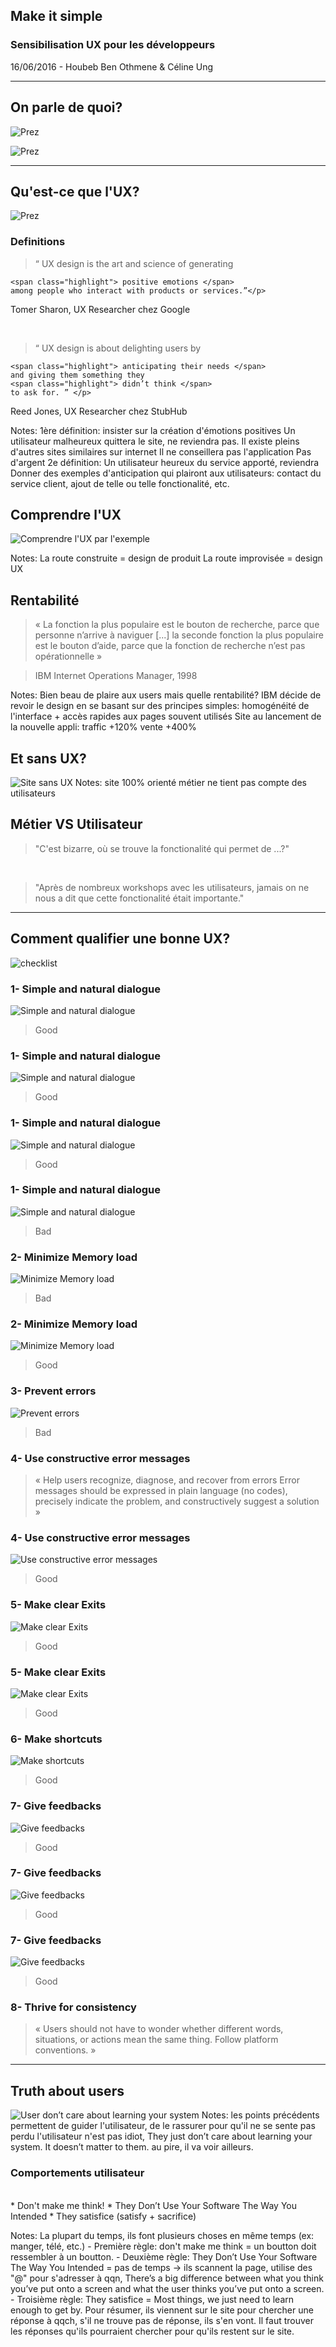##  Make it simple
<!-- .slide:data-background="images/frontpage.png" data-background-size="100%" -->

### Sensibilisation UX pour les développeurs
<!-- .element: style="color: pink;" -->

16/06/2016 - Houbeb Ben Othmene & Céline Ung

---
## On parle de quoi?
![Prez](images/prez.png)



![Prez](https://www.riffsy.com/view/riff/4402378/Anime-Just-Kidding-GIF)


---
## Qu'est-ce que l'UX?
![Prez](images/seriously.gif)




### Definitions

> <div class="fragment" data-fragment-index="1"><p class="quote">“ UX design is the art and science of generating 
	<span class="highlight"> positive emotions </span>
	among people who interact with products or services.”</p>
<p class="quote-author">Tomer Sharon, UX Researcher chez Google</p></div>

<br/>

> <div class="fragment" data-fragment-index="2"><p class="quote">“ UX design is about delighting users by
	<span class="highlight"> anticipating their needs </span>
	and giving them something they 
	<span class="highlight"> didn’t think </span>
	to ask for. ” </p>
<p class="quote-author">Reed Jones, UX Researcher chez StubHub</p></div>

Notes:
1ère définition: insister sur la création d'émotions positives
	Un utilisateur malheureux quittera le site, ne reviendra pas. Il existe pleins d'autres sites similaires sur internet
	Il ne conseillera pas l'application
	Pas d'argent
2e définition: 
	Un utilisateur heureux du service apporté, reviendra
	Donner des exemples d'anticipation qui plairont aux utilisateurs: contact du service client, 
		ajout de telle ou telle fonctionalité, etc.



##  Comprendre l'UX
![Comprendre l'UX par l'exemple](images/uxui.png)

Notes:
	La route construite = design de produit
	La route improvisée = design UX



## Rentabilité

> « La fonction la plus populaire est le bouton de recherche, 
> parce que personne n’arrive à naviguer [...] la seconde fonction la plus 
> populaire est le bouton d’aide, parce que la fonction de recherche 
> n’est pas opérationnelle »
<!-- .element: class="quote" -->

> IBM Internet Operations Manager, 1998
<!-- .element: class="quote-author" -->

Notes:
	Bien beau de plaire aux users mais quelle rentabilité?
	IBM décide de revoir le design en se basant sur des principes simples: 
		homogénéité de l'interface + accès rapides aux pages souvent utilisés
	Site au lancement de la nouvelle appli: 
		traffic +120%
		vente +400%



## Et sans UX?
![Site sans UX](images/oldintranet.png)
Notes:
	site 100% orienté métier
	ne tient pas compte des utilisateurs



## Métier <span class="highlight">VS</span> Utilisateur
>  "C'est bizarre, où se trouve la fonctionalité qui permet de ...?"

<br/>

> "Après de nombreux workshops avec les utilisateurs, jamais on ne nous a dit que cette fonctionalité était importante."

---
## Comment qualifier une bonne UX?
![checklist](images/checklist.png)




### 1- Simple and natural dialogue
![Simple and natural dialogue](images/dialog1.png)
<!-- .element: class="fragment navigate-next" data-fragment-index="1"  data-transition="slide"-->

> <div class="good fragment" data-fragment-index="2"> Good </div>




### 1- Simple and natural dialogue
![Simple and natural dialogue](images/dialog2.png)
<!-- .element: class="fragment navigate-next" data-fragment-index="1"  data-transition="slide"-->

> <div class="good fragment" data-fragment-index="2"> Good  </div>




### 1- Simple and natural dialogue
![Simple and natural dialogue](images/dialog3.png)
<!-- .element: class="fragment navigate-next" data-fragment-index="1"  data-transition="slide"-->

> <div class="good fragment" data-fragment-index="2">Good</div>




### 1- Simple and natural dialogue
![Simple and natural dialogue](images/dialog4.png)
<!-- .element: class="fragment navigate-next" data-fragment-index="1" data-transition="slide"-->

> <div class="bad fragment" data-fragment-index="2"> Bad </div>




### 2- Minimize Memory load
![Minimize Memory load](images/load1.gif)
<!-- .element: class="fragment navigate-next" data-fragment-index="1" data-transition="slide"-->

> <div class="bad fragment" data-fragment-index="2"> Bad </div>



### 2- Minimize Memory load
![Minimize Memory load](images/load2.png)
<!-- .element: class="fragment navigate-next" data-fragment-index="1" data-transition="slide"-->

> <div class="good fragment" data-fragment-index="2"> Good </div>




### 3- Prevent errors
![Prevent errors](images/error1.png)
<!-- .element: class="fragment navigate-next" data-fragment-index="1" data-transition="slide"-->

> <div class="bad fragment" data-fragment-index="2"> Bad </div>



### 4- Use constructive error messages
> « Help users recognize, diagnose, and recover from errors
> Error messages should be expressed in plain language (no codes),
> precisely indicate the problem, and constructively suggest a solution »
<!-- .element: class="quote" -->



### 4- Use constructive error messages
![Use constructive error messages](images/constructive.png)
<!-- .element: class="fragment navigate-next" data-fragment-index="1" data-transition="slide"-->

> <div class="good fragment" data-fragment-index="2"> Good </div>



### 5- Make clear Exits
![Make clear Exits](images/exit1.jpg)
<!-- .element: class="fragment navigate-next" data-fragment-index="1" data-transition="slide"-->

> <div class="good fragment" data-fragment-index="2"> Good </div>



### 5- Make clear Exits
![Make clear Exits](images/exit2.png)
<!-- .element: class="fragment navigate-next" data-fragment-index="1" data-transition="slide"-->

> <div class="good fragment" data-fragment-index="2"> Good </div>




### 6- Make shortcuts
![Make shortcuts](images/shortcut.jpg)
<!-- .element: class="fragment navigate-next" data-fragment-index="1" data-transition="slide"-->

> <div class="good fragment" data-fragment-index="2"> Good </div>




### 7- Give feedbacks
![Give feedbacks](images/feedback1.png)
<!-- .element: class="fragment navigate-next" data-fragment-index="1" data-transition="slide"-->

> <div class="good fragment" data-fragment-index="2"> Good </div>




### 7- Give feedbacks
![Give feedbacks](images/feedback2.png)
<!-- .element: class="fragment navigate-next" data-fragment-index="1" data-transition="slide"-->

> <div class="good fragment" data-fragment-index="2"> Good </div>




### 7- Give feedbacks
![Give feedbacks](images/feedback3.png)
<!-- .element: class="fragment navigate-next" data-fragment-index="1" data-transition="slide"-->

> <div class="good fragment" data-fragment-index="2"> Good </div>



### 8- Thrive for consistency

> « Users should not have to wonder whether different words,
> situations, or actions mean the same thing. Follow platform conventions. »
<!-- .element: class="quote" -->


---
## Truth about users

![User don’t care about learning your system](images/idontcare.gif)
Notes:
	les points précédents permettent de guider l'utilisateur, de le rassurer pour qu'il ne se sente pas perdu
	l'utilisateur n'est pas idiot, They just don’t care about learning your system. It doesn’t matter to them.
	au pire, il va voir ailleurs.



### Comportements utilisateur

</br>
* Don't make me think!
* They Don’t Use Your Software The Way You Intended
* They satisfice (satisfy + sacrifice)

Notes:
	La plupart du temps, ils font plusieurs choses en même temps (ex: manger, télé, etc.)
	- Première règle: don't make me think = un boutton doit ressembler à un boutton. 
	- Deuxième règle: They Don’t Use Your Software The Way You Intended = pas de temps -> ils scannent la page, utilise des "@" pour s'adresser à qqn, There’s a big difference between what you think you’ve put onto a screen and what the user thinks you’ve put onto a screen.
	- Troisième règle: They satisfice = Most things, we just need to learn enough to get by.
	Pour résumer, ils viennent sur le site pour chercher une réponse à qqch, s'il ne trouve pas de réponse, ils s'en vont. Il faut trouver les réponses qu'ils pourraient chercher pour qu'ils restent sur le site.
